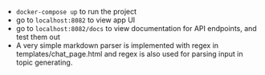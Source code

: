- `docker-compose up` to run the project
- go to `localhost:8082` to view app UI
- go to `localhost:8082/docs` to view documentation for API endpoints, and test them out
- A very simple markdown parser is implemented with regex in templates/chat_page.html and regex is also used for parsing input in topic generating.
